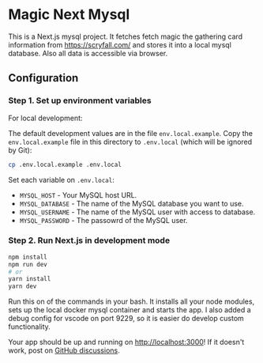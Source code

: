 # Magic Next Mysql

This is a Next.js mysql project. It fetches fetch magic the gathering card information from https://scryfall.com/ and stores it into a local mysql database.
Also all data is accessible via browser.

## Configuration

### Step 1. Set up environment variables

For local development:

The default development values are in the file `env.local.example`.
Copy the `env.local.example` file in this directory to `.env.local` (which will be ignored by Git):

```bash
cp .env.local.example .env.local
```

Set each variable on `.env.local`:

- `MYSQL_HOST` - Your MySQL host URL.
- `MYSQL_DATABASE` - The name of the MySQL database you want to use.
- `MYSQL_USERNAME` - The name of the MySQL user with access to database.
- `MYSQL_PASSWORD` - The passowrd of the MySQL user.

### Step 2. Run Next.js in development mode

```bash
npm install
npm run dev
# or
yarn install
yarn dev
```

Run this on of the commands in your bash.
It installs all your node modules, sets up the local docker mysql container and starts the app.
I also added a debug config for vscode on port 9229, so it is easier do develop custom functionality.

Your app should be up and running on [http://localhost:3000](http://localhost:3000)! If it doesn't work, post on [GitHub discussions](https://github.com/vercel/next.js/discussions).
